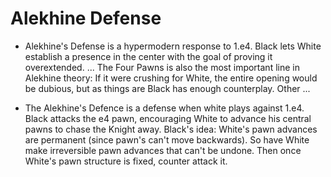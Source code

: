 # Alekhine Defense
- Alekhine's Defense is a hypermodern response to 1.e4. Black lets White establish a presence in the center with the goal of proving it overextended. ... The Four Pawns is also the most important line in Alekhine theory: If it were crushing for White, the entire opening would be dubious, but as things are Black has enough counterplay. Other ...

- The Alekhine's Defence is a defense when white plays against 1.e4. Black attacks the e4 pawn, encouraging White to advance his central pawns to chase the Knight away. Black's idea: White's pawn advances are permanent (since pawn's can't move backwards). So have White make irreversible pawn advances that can't be undone. Then once White's pawn structure is fixed, counter attack it.

